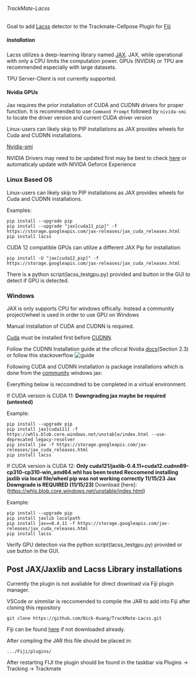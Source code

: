 ###### TrackMate-Lacss

Goal to add [Lacss](https://github.com/jiyuuchc/lacss ) detector to the Trackmate-Cellpose Plugin for [Fiji](https://imagej.net/software/fiji/downloads)

##### Installation

Lacss utilizes a deep-learning library named [JAX](https://github.com/google/jax). JAX, while operational with only a CPU limits the computation power. GPUs (NVIDIA) or TPU are recommended especially with large datasets. 

TPU Server-Client is not currently supported.

#### Nvidia GPUs 

Jax requires the prior installation of CUDA and CUDNN drivers for proper function. It is recommended to use `Command Prompt` followed by `nivida-smi` to locate the driver version and current CUDA driver version

Linux-users can likely skip to PIP installations as JAX provides wheels for Cuda and CUDNN installations. 

[Nvidia-smi](https://cdn.discordapp.com/attachments/1112582233463722014/1174251896001798144/image.png?ex=6566ea4c&is=6554754c&hm=358a17e849a9d7cb262b5f4af36ae6d76257695cfbb104ae04856b04105db18d&)

NVIDIA Drivers may need to be updated first may be best to check [here](https://www.nvidia.com/Download/index.aspx?lang=en-us) or automaticaly update with NIVIDA Geforce Experience 

### Linux Based OS

Linux-users can likely skip to PIP installations as JAX provides wheels for Cuda and CUDNN installations. 

Examples: 
```
pip install --upgrade pip
pip install --upgrade "jax[cuda11_pip]" -f https://storage.googleapis.com/jax-releases/jax_cuda_releases.html
pip install lacss
```

CUDA 12 compatible GPUs can utilize a different JAX Pip for installation:

```
pip install -U "jax[cuda12_pip]" -f https://storage.googleapis.com/jax-releases/jax_cuda_releases.html
```

There is a python script(lacss_testgpu.py) provided and button in the GUI to detect if GPU is detected.


### Windows

JAX is only supports CPU for windows offically. Instead a community project/wheel is used in order to use GPU on Windows

Manual installation of CUDA and CUDNN is required.  

[Cuda](https://developer.nvidia.com/cuda-downloads) must be installed first before [CUDNN](https://developer.nvidia.com/cudnn).

Follow the CUDNN Installation guide at the oficcal Nvidia [docs](https://docs.nvidia.com/deeplearning/cudnn/install-guide/index.html)(Section 2.3) or follow this stackoverflow ![guide](https://stackoverflow.com/questions/31326015/how-to-verify-cudnn-installation)

Following CUDA and CUDNN installation is package installations which is done from the [community](https://github.com/cloudhan/jax-windows-builder) windows jax:

Everything below is reccomdned to be completed in a virtual environment.

If CUDA version is CUDA 11:
**Downgrading jax maybe be required (untested)**

Example:
```
pip install --upgrade pip
pip install jax[cuda111] -f https://whls.blob.core.windows.net/unstable/index.html --use-deprecated legacy-resolver
pip install jax -f https://storage.googleapis.com/jax-releases/jax_cuda_releases.html
pip install lacss
```
If CUDA version is CUDA 12:
**Only cuda121/jaxlib-0.4.11+cuda12.cudnn89-cp310-cp310-win_amd64.whl has been tested**
**Reccomend installing jaxlib via local file/wheel pip was not working correctly 11/15/23**
**Jax Downgrade is REQUIRED (11/15/23)**
Download [here]:(https://whls.blob.core.windows.net/unstable/index.html)

Example:
```
pip install --upgrade pip
pip install jaxlib localpath
pip install jax==0.4.11 -f https://storage.googleapis.com/jax-releases/jax_cuda_releases.html
pip install lacss
```

Verify GPU detection via the python script(lacss_testgpu.py) provided or use button in the GUI.

## Post JAX/Jaxlib and Lacss Library installations

Currently the plugin is not avaliable for direct download via Fiji plugin manager. 

VSCode or simmilar is reccomended to compile the JAR to add into Fiji after cloning this repository 

```
git clone https://github.com/Nick-Kuang/TrackMate-Lacss.git
```

Fiji can be found [here](https://imagej.net/software/fiji/downloads) if not downloaded already.

After compling the JAR this file should be placed in:

```
.../Fiji/plugins/
```

After restarting FIJI the plugin should be found in the taskbar via Plugins -> Tracking -> Trackmate
